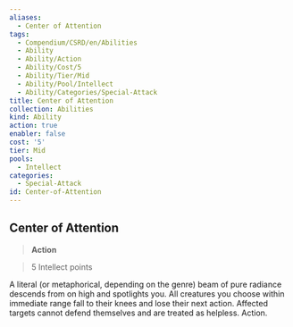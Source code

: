 ```yaml
---
aliases:
  - Center of Attention
tags:
  - Compendium/CSRD/en/Abilities
  - Ability
  - Ability/Action
  - Ability/Cost/5
  - Ability/Tier/Mid
  - Ability/Pool/Intellect
  - Ability/Categories/Special-Attack
title: Center of Attention
collection: Abilities
kind: Ability
action: true
enabler: false
cost: '5'
tier: Mid
pools:
  - Intellect
categories:
  - Special-Attack
id: Center-of-Attention
---
```

## Center of Attention    
>**Action**    
>5 Intellect points  
    
A literal (or metaphorical, depending on the genre) beam of pure radiance descends from on high and spotlights you. All creatures you choose within immediate range fall to their knees and lose their next action. Affected targets cannot defend themselves and are treated as helpless. Action.
